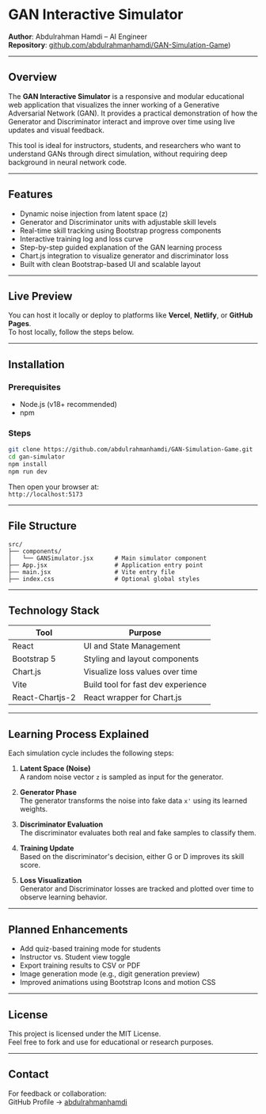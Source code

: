 # GAN Interactive Simulator

**Author**: Abdulrahman Hamdi – AI Engineer\
**Repository**: [github.com/abdulrahmanhamdi/GAN-Simulation-Game](https://github.com/abdulrahmanhamdi/GAN-Simulation-Game))

---

## Overview

The **GAN Interactive Simulator** is a responsive and modular educational web application that visualizes the inner working of a Generative Adversarial Network (GAN). It provides a practical demonstration of how the Generator and Discriminator interact and improve over time using live updates and visual feedback.

This tool is ideal for instructors, students, and researchers who want to understand GANs through direct simulation, without requiring deep background in neural network code.

---

## Features

- Dynamic noise injection from latent space (z)
- Generator and Discriminator units with adjustable skill levels
- Real-time skill tracking using Bootstrap progress components
- Interactive training log and loss curve
- Step-by-step guided explanation of the GAN learning process
- Chart.js integration to visualize generator and discriminator loss
- Built with clean Bootstrap-based UI and scalable layout

---

## Live Preview

You can host it locally or deploy to platforms like **Vercel**, **Netlify**, or **GitHub Pages**.\
To host locally, follow the steps below.

---

## Installation

### Prerequisites

- Node.js (v18+ recommended)
- npm

### Steps

```bash
git clone https://github.com/abdulrahmanhamdi/GAN-Simulation-Game.git
cd gan-simulator
npm install
npm run dev
```

Then open your browser at:\
`http://localhost:5173`

---

## File Structure

```
src/
├── components/
│   └── GANSimulator.jsx      # Main simulator component
├── App.jsx                   # Application entry point
├── main.jsx                  # Vite entry file
├── index.css                 # Optional global styles
```

---

## Technology Stack

| Tool            | Purpose                            |
| --------------- | ---------------------------------- |
| React           | UI and State Management            |
| Bootstrap 5     | Styling and layout components      |
| Chart.js        | Visualize loss values over time    |
| Vite            | Build tool for fast dev experience |
| React-Chartjs-2 | React wrapper for Chart.js         |

---

## Learning Process Explained

Each simulation cycle includes the following steps:

1. **Latent Space (Noise)**\
   A random noise vector `z` is sampled as input for the generator.

2. **Generator Phase**\
   The generator transforms the noise into fake data `x'` using its learned weights.

3. **Discriminator Evaluation**\
   The discriminator evaluates both real and fake samples to classify them.

4. **Training Update**\
   Based on the discriminator's decision, either G or D improves its skill score.

5. **Loss Visualization**\
   Generator and Discriminator losses are tracked and plotted over time to observe learning behavior.

---

## Planned Enhancements

- Add quiz-based training mode for students
- Instructor vs. Student view toggle
- Export training results to CSV or PDF
- Image generation mode (e.g., digit generation preview)
- Improved animations using Bootstrap Icons and motion CSS

---

## License

This project is licensed under the MIT License.\
Feel free to fork and use for educational or research purposes.

---

## Contact

For feedback or collaboration:\
GitHub Profile → [abdulrahmanhamdi](https://github.com/abdulrahmanhamdi)
